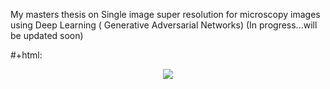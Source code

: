 My masters thesis on Single image super resolution for microscopy images using Deep Learning ( Generative Adversarial Networks) 
(In progress...will be updated soon)



#+html: <p align="center"><img src="https://github.com/Saurabh23/Single-Image-Super-resolution-for-high-content-screening-images-using-Deep-Learning/blob/master/thesis_scripts/prelim_results/111.gif" /></p>


